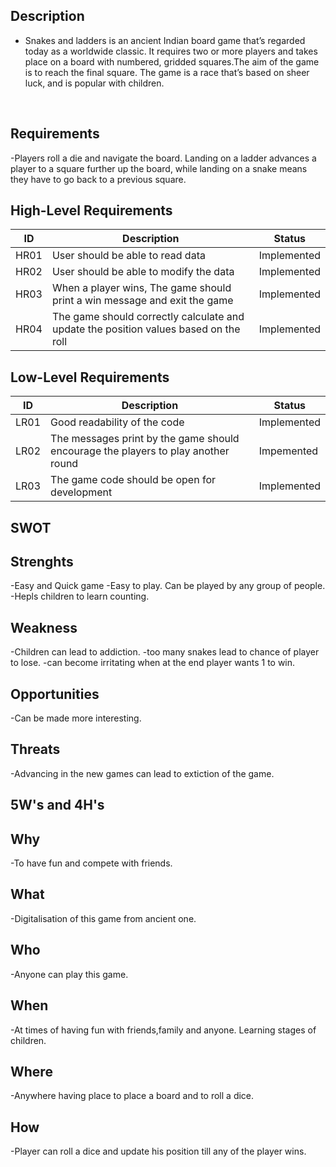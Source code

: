 ## Description

* Snakes and ladders is an ancient Indian board game that’s regarded today as a worldwide classic. It requires two or more players and takes place on a board with numbered, gridded squares.The aim of the game is to reach the final square. The game is a race that’s based on sheer luck, and is popular with children. 
</br> 

## Requirements
-Players roll a die and navigate the board. Landing on a ladder advances a player to a square further up the board, while landing on a snake means they have to go back to a previous square.
</br>

## High-Level Requirements

|  ID|Description|Status|
  |---|---|---|
  | HR01 | User should be able to read data  | Implemented |
  | HR02 | User should be able to modify the data  | Implemented |
  | HR03 | When a player wins, The game should print a win message and exit the game | Implemented |
  | HR04 | The game should correctly calculate and update the position values based on the roll | Implemented

## Low-Level Requirements
|  ID|Description|Status|
  |---|---|---|
  | LR01 | Good readability of the code | Implemented |
  | LR02 | The messages print by the game should encourage the players to play another round | Impemented|
  | LR03 | The game code should be open for development | Implemented |

## SWOT
## Strenghts
-Easy and Quick game
-Easy to play. Can be played by any group of people.
-Hepls children to learn counting. 
## Weakness
-Children can lead to addiction.
-too many snakes lead to chance of player to lose.
-can become irritating when at the end player wants 1 to win.
## Opportunities
-Can be made more interesting.
## Threats
-Advancing in the new games can lead to extiction of the game.

## 5W's and 4H's
## Why
-To have fun and compete with friends.
## What
-Digitalisation of this game from ancient one.
## Who
-Anyone can play this game. 
## When
-At times of having fun with friends,family and anyone. Learning stages of children.
## Where
-Anywhere having place to place a board and to roll a dice.
## How
-Player can roll a dice and update his position till any of the player wins.
